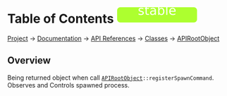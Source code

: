 # Table of Contents ![stable]
[Project](https://github.com/ksxatompackages/quick-spawn) → [Documentation](../..) → [API References](..) → [Classes](.) → [APIRootObject](./api.md)

## Overview

Being returned object when call <code>[APIRootObject](.classes/api.md)::registerSpawnCommand</code>. Observes and Controls spawned process.

[fixed]: https://raw.githubusercontent.com/ksxatompackages/quick-spawn/documentation/docs/images/badges/fixed.svg
[stable]: https://raw.githubusercontent.com/ksxatompackages/quick-spawn/documentation/docs/images/badges/stable.svg
[exprimental]: https://raw.githubusercontent.com/ksxatompackages/quick-spawn/documentation/docs/images/badges/exprimental.svg
[deprecated]: https://raw.githubusercontent.com/ksxatompackages/quick-spawn/documentation/docs/images/badges/deprecated.svg

